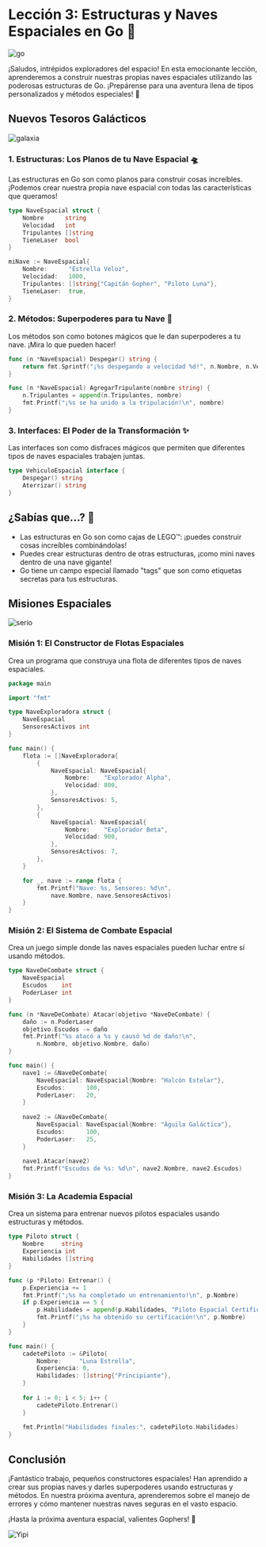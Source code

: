 # Lección 3: Estructuras y Naves Espaciales en Go 🚀

![go](https://res.cloudinary.com/dukgkrpft/image/upload/v1729455197/lessons/aventuras-espaciales-en-go/bfi1ydwke2edvrqsyuoh.png)

¡Saludos, intrépidos exploradores del espacio! En esta emocionante lección, aprenderemos a construir nuestras propias naves espaciales utilizando las poderosas estructuras de Go. ¡Prepárense para una aventura llena de tipos personalizados y métodos especiales! 🌟

## Nuevos Tesoros Galácticos

![galaxia](https://res.cloudinary.com/dukgkrpft/image/upload/v1729455335/lessons/aventuras-espaciales-en-go/o2tvozzhzvd8amuktoic.png)

### 1. Estructuras: Los Planos de tu Nave Espacial 🛸

Las estructuras en Go son como planos para construir cosas increíbles. ¡Podemos crear nuestra propia nave espacial con todas las características que queramos!

```go
type NaveEspacial struct {
    Nombre      string
    Velocidad   int
    Tripulantes []string
    TieneLaser  bool
}

miNave := NaveEspacial{
    Nombre:      "Estrella Veloz",
    Velocidad:   1000,
    Tripulantes: []string{"Capitán Gopher", "Piloto Luna"},
    TieneLaser:  true,
}
```

### 2. Métodos: Superpoderes para tu Nave 💫

Los métodos son como botones mágicos que le dan superpoderes a tu nave. ¡Mira lo que pueden hacer!

```go
func (n *NaveEspacial) Despegar() string {
    return fmt.Sprintf("¡%s despegando a velocidad %d!", n.Nombre, n.Velocidad)
}

func (n *NaveEspacial) AgregarTripulante(nombre string) {
    n.Tripulantes = append(n.Tripulantes, nombre)
    fmt.Printf("¡%s se ha unido a la tripulación!\n", nombre)
}
```

### 3. Interfaces: El Poder de la Transformación ✨

Las interfaces son como disfraces mágicos que permiten que diferentes tipos de naves espaciales trabajen juntas.

```go
type VehiculoEspacial interface {
    Despegar() string
    Aterrizar() string
}
```

## ¿Sabías que...? 🤔

* Las estructuras en Go son como cajas de LEGO™: ¡puedes construir cosas increíbles combinándolas!
* Puedes crear estructuras dentro de otras estructuras, ¡como mini naves dentro de una nave gigante!
* Go tiene un campo especial llamado "tags" que son como etiquetas secretas para tus estructuras.

## Misiones Espaciales

![serio](https://res.cloudinary.com/dukgkrpft/image/upload/v1729455555/lessons/aventuras-espaciales-en-go/ebxb8f6v0pxvy8f6mtvt.gif)

### Misión 1: El Constructor de Flotas Espaciales

Crea un programa que construya una flota de diferentes tipos de naves espaciales.

```go
package main

import "fmt"

type NaveExploradora struct {
    NaveEspacial
    SensoresActivos int
}

func main() {
    flota := []NaveExploradora{
        {
            NaveEspacial: NaveEspacial{
                Nombre:    "Explorador Alpha",
                Velocidad: 800,
            },
            SensoresActivos: 5,
        },
        {
            NaveEspacial: NaveEspacial{
                Nombre:    "Explorador Beta",
                Velocidad: 900,
            },
            SensoresActivos: 7,
        },
    }

    for _, nave := range flota {
        fmt.Printf("Nave: %s, Sensores: %d\n", 
            nave.Nombre, nave.SensoresActivos)
    }
}
```

### Misión 2: El Sistema de Combate Espacial

Crea un juego simple donde las naves espaciales pueden luchar entre sí usando métodos.

```go
type NaveDeCombate struct {
    NaveEspacial
    Escudos    int
    PoderLaser int
}

func (n *NaveDeCombate) Atacar(objetivo *NaveDeCombate) {
    daño := n.PoderLaser
    objetivo.Escudos -= daño
    fmt.Printf("%s atacó a %s y causó %d de daño!\n",
        n.Nombre, objetivo.Nombre, daño)
}

func main() {
    nave1 := &NaveDeCombate{
        NaveEspacial: NaveEspacial{Nombre: "Halcón Estelar"},
        Escudos:      100,
        PoderLaser:   20,
    }
    
    nave2 := &NaveDeCombate{
        NaveEspacial: NaveEspacial{Nombre: "Águila Galáctica"},
        Escudos:      100,
        PoderLaser:   25,
    }
    
    nave1.Atacar(nave2)
    fmt.Printf("Escudos de %s: %d\n", nave2.Nombre, nave2.Escudos)
}
```

### Misión 3: La Academia Espacial

Crea un sistema para entrenar nuevos pilotos espaciales usando estructuras y métodos.

```go
type Piloto struct {
    Nombre     string
    Experiencia int
    Habilidades []string
}

func (p *Piloto) Entrenar() {
    p.Experiencia += 1
    fmt.Printf("¡%s ha completado un entrenamiento!\n", p.Nombre)
    if p.Experiencia == 5 {
        p.Habilidades = append(p.Habilidades, "Piloto Espacial Certificado")
        fmt.Printf("¡%s ha obtenido su certificación!\n", p.Nombre)
    }
}

func main() {
    cadetePiloto := &Piloto{
        Nombre:     "Luna Estrella",
        Experiencia: 0,
        Habilidades: []string{"Principiante"},
    }
    
    for i := 0; i < 5; i++ {
        cadetePiloto.Entrenar()
    }
    
    fmt.Println("Habilidades finales:", cadetePiloto.Habilidades)
}
```

## Conclusión

¡Fantástico trabajo, pequeños constructores espaciales! Han aprendido a crear sus propias naves y darles superpoderes usando estructuras y métodos. En nuestra próxima aventura, aprenderemos sobre el manejo de errores y cómo mantener nuestras naves seguras en el vasto espacio.

¡Hasta la próxima aventura espacial, valientes Gophers! 🚀

![Yipi](https://res.cloudinary.com/dukgkrpft/image/upload/v1729378761/lessons/felicidades-yipi/jczrx7hhw88cvrfnmiae.jpg)
